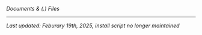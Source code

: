 *Documents & (.) Files*

---
*Last updated: Feburary 19th, 2025, install script no longer maintained*
